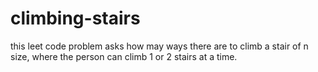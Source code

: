 # climbing-stairs
this leet code problem asks how may ways there are to climb a stair of n size, where the person can climb 1 or 2 stairs at a time.

